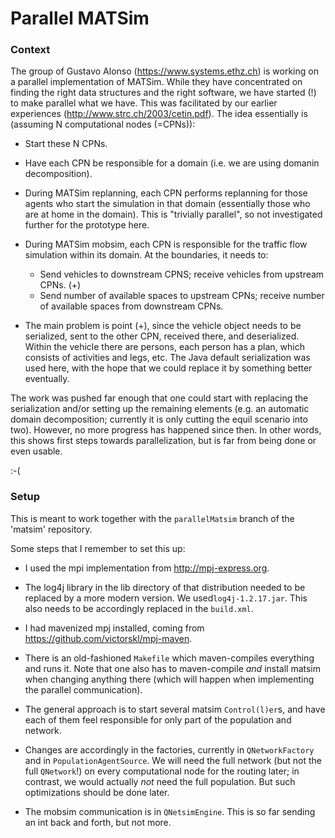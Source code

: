 # Parallel MATSim

### Context

The group of Gustavo Alonso (https://www.systems.ethz.ch) is working on a parallel implementation of MATSim.  While they have concentrated on finding the right data structures and the right software, we have started (!) to make parallel what we have.  This was facilitated by our earlier experiences (http://www.strc.ch/2003/cetin.pdf).  The idea essentially is (assuming N computational nodes (=CPNs)):

* Start these N CPNs.

* Have each CPN be responsible for a domain (i.e. we are using domanin decomposition).

* During MATSim replanning, each CPN performs replanning for those agents who start the simulation in that domain (essentially those who are at home in the domain).  This is "trivially parallel", so not investigated further for the prototype here.

* During MATSim mobsim, each CPN is responsible for the traffic flow simulation within its domain.  At the boundaries, it needs to:
  - Send vehicles to downstream CPNS; receive vehicles from upstream CPNs. (+)
  - Send number of available spaces to upstream CPNs; receive number of available spaces from downstream CPNs.


* The main problem is point (+), since the vehicle object needs to be serialized, sent to the other CPN, received there, and deserialized.  Within the vehicle there are persons, each person has a plan, which consists of activities and legs, etc.  The Java default serialization was used here, with the hope that we could replace it by something better eventually.  

The work was pushed far enough that one could start with replacing the serialization and/or setting up the remaining elements (e.g. an automatic domain decomposition; currently it is only cutting the equil scenario into two).  However, no more progress has happened since then.  In other words, this shows first steps towards parallelization, but is far from being done or even usable.

:-(


### Setup

This is meant to work together with the `parallelMatsim` branch of the 'matsim' repository.

Some steps that I remember to set this up:

* I used the mpi implementation from http://mpj-express.org.

* The log4j library in the lib directory of that distribution needed to be replaced by a more modern version.  We used`log4j-1.2.17.jar`.  This also needs to be accordingly replaced in the `build.xml`.

* I had mavenized mpj installed, coming from https://github.com/victorskl/mpj-maven.

* There is an old-fashioned `Makefile` which maven-compiles everything and runs it.  Note that one also has to maven-compile _and_ install matsim when changing anything there (which will happen when implementing the parallel communication).

* The general approach is to start several matsim `Control(l)er`s, and have each of them feel responsible for only part of the population and network.

* Changes are accordingly in the factories, currently in `QNetworkFactory` and in `PopulationAgentSource`.  We will need the full network (but not the full `QNetwork`!) on every computational node for the routing later; in contrast, we would actually _not_ need the full population.  But such optimizations should be done later.

* The mobsim communication is in `QNetsimEngine`.  This is so far sending an int back and forth, but not more.
